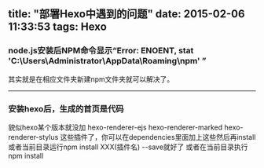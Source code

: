 ﻿title: "部署Hexo中遇到的问题"
date: 2015-02-06 11:33:53
tags: Hexo 
---
### node.js安装后NPM命令显示“Error: ENOENT, stat 'C:\Users\Administrator\AppData\Roaming\npm' ”

其实就是在相应文件夹新建npm文件夹就可以解决了。

---

### 安装hexo后，生成的首页是代码

貌似hexo某个版本就没加
hexo-renderer-ejs
hexo-renderer-marked
hexo-renderer-stylus
这些插件了，你可以在dependencies里面加上这些然后再install
或者当前目录运行npm install XXX(插件名) --save就好了
或者在当前目录执行
npm install